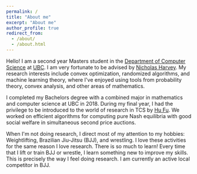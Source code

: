 ```yaml
---
permalink: /
title: "About me"
excerpt: "About me"
author_profile: true
redirect_from: 
  - /about/
  - /about.html
---
```


Hello! I am a second year Masters student in the [Department of Computer Science](https://www.cs.ubc.ca/) at [UBC](https://www.ubc.ca/). I am very fortunate to be advised by [Nicholas Harvey](https://www.cs.ubc.ca/~nickhar/). My research interests include convex optimization, randomized algorithms, and machine learning theory, where I've enjoyed using tools from probability theory, convex analysis, and other areas of mathematics.

I completed my Bachelors degree with a combined major in mathematics and computer science at UBC in 2018. During my final year, I had the privilege to be introduced to the world of research in TCS by [Hu Fu](http://www.fuhuthu.com/). We worked on efficient algorithms for computing pure Nash equilibria with good social welfare in simultaneous second price auctions. 

When I'm not doing research, I direct most of my attention to my hobbies: Weightlifting, Brazilian Jiu-Jitsu (BJJ), and wrestling. I love these activities for the same reason I love research. There is so much to learn! Every time that I lift or train BJJ or wrestle, I learn something new to improve my skills. This is precisely the way I feel doing research. I am currently an active local competitor in BJJ.
